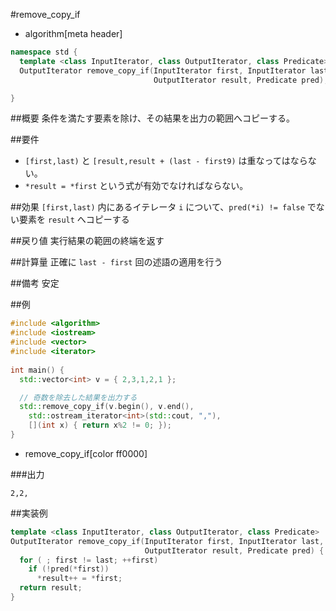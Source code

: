 #remove_copy_if
* algorithm[meta header]

```cpp
namespace std {
  template <class InputIterator, class OutputIterator, class Predicate>
  OutputIterator remove_copy_if(InputIterator first, InputIterator last,
                                OutputIterator result, Predicate pred);

}
```

##概要
条件を満たす要素を除け、その結果を出力の範囲へコピーする。


##要件
- `[first,last)` と `[result,result + (last - first9)` は重なってはならない。
- `*result = *first` という式が有効でなければならない。


##効果
`[first,last)` 内にあるイテレータ `i` について、`pred(*i) != false` でない要素を `result` へコピーする


##戻り値
実行結果の範囲の終端を返す


##計算量
正確に `last - first` 回の述語の適用を行う


##備考
安定


##例
```cpp
#include <algorithm>
#include <iostream>
#include <vector>
#include <iterator>
 
int main() {
  std::vector<int> v = { 2,3,1,2,1 };

  // 奇数を除去した結果を出力する
  std::remove_copy_if(v.begin(), v.end(),
    std::ostream_iterator<int>(std::cout, ","),
    [](int x) { return x%2 != 0; });
}
```
* remove_copy_if[color ff0000]


###出力
```
2,2,
```


##実装例
```cpp
template <class InputIterator, class OutputIterator, class Predicate>
OutputIterator remove_copy_if(InputIterator first, InputIterator last,
                              OutputIterator result, Predicate pred) {
  for ( ; first != last; ++first)
    if (!pred(*first))
      *result++ = *first;
  return result;
}
```


